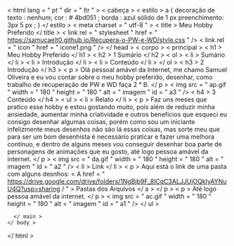 < html  lang = " pt " dir = " ltr " >
  < cabeça >
      < estilo >
    a {
       decoração de texto : nenhum;
       cor :  # 4bd051 ;
       borda :  azul sólido de 1 px
       preenchimento: 3px 5 px ;
   }
        </ estilo >
      < meta  charset = " utf-8 " >
    < title > Meu Hobby Preferido </ title >
< link  rel = " stylesheet " href = " https://samucaelt0.github.io/Recupera-o-PW-e-WD/style.css " />
< link  rel = " icon " href = " icone1.png " />
  </ head >
  < corpo >
    < principal >
    < h1 > Meu Hobby Preferido </ h1 >
    < h2 > 1 Sumário </ h2 >
      < ol >
         < li > Sumário </ li >
         < li > Introdução </ li >
         < li > Conteúdo </ li >
      </ ol >
    < h3 > 2 Introdução </ h3 >
    < p > Olá pessoal amável da Internet, me chamo Samuel Oliveira e eu vou contar
      sobre o meu hobby preferido, desenhar, como trabalho de recuperação de PW
      e WD
      faça 2 ° B.
    </ p >
< img  src = " ap.gif " width = " 180 " height = " 180 " alt = " imagem " id = " a3 " />
    < h4 > 3 Conteúdo </ h4 >
    < ul >
      < li > Relato </ li >
      < p > Faz uns meses que pratico esse hobby e estou gostando muito, pois além
        de reduzir minha ansiedade, aumentar minha criatividade e outros benefícios
         que esqueci eu consigo desenhar algumas coisas, porém como sou um
         iniciante infelizmente meus desenhos não são lá essas coisas, mas sorte
         meu que para ser um bom desenhista é necessário praticar e fazer uma
         melhora contínuo, e dentro de alguns meses vou conseguir desenhar boa
         parte de personagens de animações que eu gosto, até logo pessoa amável
         da internet. </ p >
         < img  src = " da.gif " width = " 180 " height = " 180 " alt = " imagem " id = " a2 " />
       < li > Link </ li >
        < p > Aqui está o link de uma pasta com alguns desnhos:
        < A  href = " https://drive.google.com/drive/folders/1NgBjb9F_8lCqC3ALJJUjOQkIyAYNuU4Q?usp=sharing / " > Pastas dos Arquivos </ a > </ p >
        < p > Até logo pessoa amável da internet. </ p >
         < img  src = " ac.gif " width = " 180 " height = " 180 " alt = " imagem " id = " a1 " />
    </ ul >

      </ main >
    </ body >
</ html >
